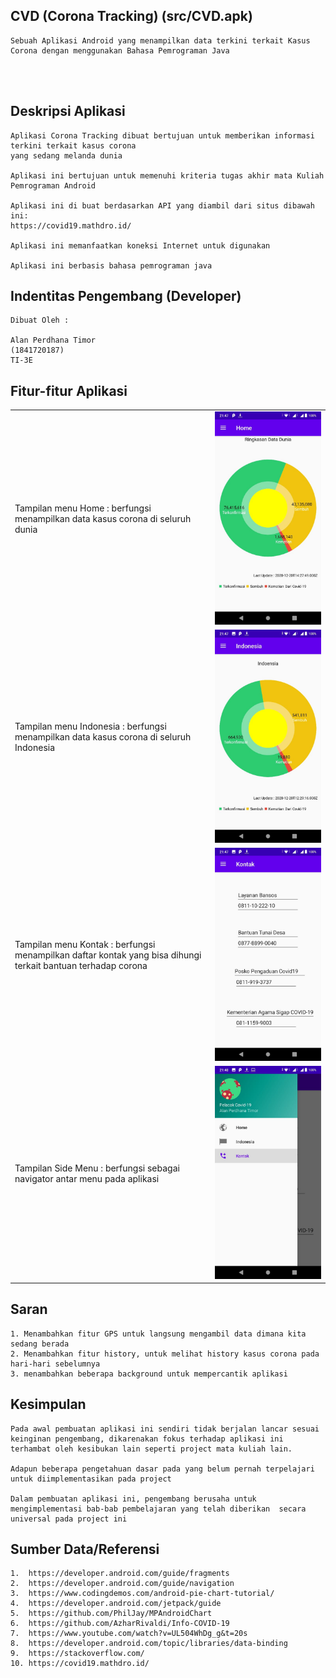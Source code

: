 ## CVD (Corona Tracking) (src/CVD.apk)

    Sebuah Aplikasi Android yang menampilkan data terkini terkait Kasus Corona dengan menggunakan Bahasa Pemrograman Java

<br/><br/>

## Deskripsi Aplikasi

    Aplikasi Corona Tracking dibuat bertujuan untuk memberikan informasi terkini terkait kasus corona
    yang sedang melanda dunia

    Aplikasi ini bertujuan untuk memenuhi kriteria tugas akhir mata Kuliah Pemrograman Android 

    Aplikasi ini di buat berdasarkan API yang diambil dari situs dibawah ini:
    https://covid19.mathdro.id/

    Aplikasi ini memanfaatkan koneksi Internet untuk digunakan

    Aplikasi ini berbasis bahasa pemrograman java

## Indentitas Pengembang (Developer)

    Dibuat Oleh :

    Alan Perdhana Timor 
    (1841720187)
    TI-3E

## Fitur-fitur Aplikasi

|  |  |
|--|--|
| Tampilan menu Home : berfungsi menampilkan data kasus corona di seluruh dunia  |  ![](img/Home.jpeg) |
| Tampilan menu Indonesia : berfungsi menampilkan data kasus corona di seluruh Indonesia |  ![](img/Indonesia.jpeg) |
| Tampilan menu Kontak : berfungsi menampilkan daftar kontak yang bisa dihungi terkait bantuan terhadap corona | ![](img/kontak.jpeg)     |
| Tampilan Side Menu : berfungsi sebagai navigator antar menu pada aplikasi | ![](img/side-menu.jpeg)     |



## Saran

    1. Menambahkan fitur GPS untuk langsung mengambil data dimana kita sedang berada
    2. Menambahkan fitur history, untuk melihat history kasus corona pada hari-hari sebelumnya
    3. menambahkan beberapa background untuk mempercantik aplikasi

## Kesimpulan

    Pada awal pembuatan aplikasi ini sendiri tidak berjalan lancar sesuai keinginan pengembang, dikarenakan fokus terhadap aplikasi ini terhambat oleh kesibukan lain seperti project mata kuliah lain.

    Adapun beberapa pengetahuan dasar pada yang belum pernah terpelajari untuk diimplementasikan pada project

    Dalam pembuatan aplikasi ini, pengembang berusaha untuk mengimplementasi bab-bab pembelajaran yang telah diberikan  secara universal pada project ini

## Sumber Data/Referensi

    1.  https://developer.android.com/guide/fragments
    2.  https://developer.android.com/guide/navigation
    3.  https://www.codingdemos.com/android-pie-chart-tutorial/
    4.  https://developer.android.com/jetpack/guide
    5.  https://github.com/PhilJay/MPAndroidChart
    6.  https://github.com/AzharRivaldi/Info-COVID-19
    7.  https://www.youtube.com/watch?v=UL504WhDg_g&t=20s
    8.  https://developer.android.com/topic/libraries/data-binding
    9.  https://stackoverflow.com/
    10. https://covid19.mathdro.id/ 
